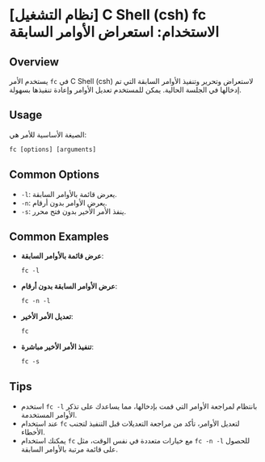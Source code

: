 # [نظام التشغيل] C Shell (csh) fc الاستخدام: استعراض الأوامر السابقة

## Overview
يستخدم الأمر `fc` في C Shell (csh) لاستعراض وتحرير وتنفيذ الأوامر السابقة التي تم إدخالها في الجلسة الحالية. يمكن للمستخدم تعديل الأوامر وإعادة تنفيذها بسهولة.

## Usage
الصيغة الأساسية للأمر هي:

```csh
fc [options] [arguments]
```

## Common Options
- `-l`: يعرض قائمة بالأوامر السابقة.
- `-n`: يعرض الأوامر بدون أرقام.
- `-s`: ينفذ الأمر الأخير بدون فتح محرر.

## Common Examples
- **عرض قائمة بالأوامر السابقة**:
  ```csh
  fc -l
  ```

- **عرض الأوامر السابقة بدون أرقام**:
  ```csh
  fc -n -l
  ```

- **تعديل الأمر الأخير**:
  ```csh
  fc
  ```

- **تنفيذ الأمر الأخير مباشرة**:
  ```csh
  fc -s
  ```

## Tips
- استخدم `fc -l` بانتظام لمراجعة الأوامر التي قمت بإدخالها، مما يساعدك على تذكر الأوامر المستخدمة.
- عند استخدام `fc` لتعديل الأوامر، تأكد من مراجعة التعديلات قبل التنفيذ لتجنب الأخطاء.
- يمكنك استخدام `fc` مع خيارات متعددة في نفس الوقت، مثل `fc -n -l` للحصول على قائمة مرتبة بالأوامر السابقة.